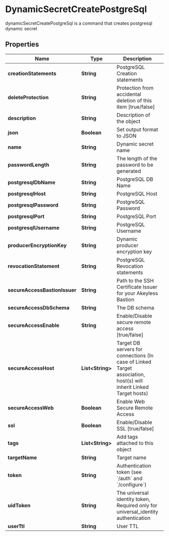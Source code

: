 

# DynamicSecretCreatePostgreSql

dynamicSecretCreatePostgreSql is a command that creates postgresql dynamic secret

## Properties

Name | Type | Description | Notes
------------ | ------------- | ------------- | -------------
**creationStatements** | **String** | PostgreSQL Creation statements |  [optional]
**deleteProtection** | **String** | Protection from accidental deletion of this item [true/false] |  [optional]
**description** | **String** | Description of the object |  [optional]
**json** | **Boolean** | Set output format to JSON |  [optional]
**name** | **String** | Dynamic secret name | 
**passwordLength** | **String** | The length of the password to be generated |  [optional]
**postgresqlDbName** | **String** | PostgreSQL DB Name |  [optional]
**postgresqlHost** | **String** | PostgreSQL Host |  [optional]
**postgresqlPassword** | **String** | PostgreSQL Password |  [optional]
**postgresqlPort** | **String** | PostgreSQL Port |  [optional]
**postgresqlUsername** | **String** | PostgreSQL Username |  [optional]
**producerEncryptionKey** | **String** | Dynamic producer encryption key |  [optional]
**revocationStatement** | **String** | PostgreSQL Revocation statements |  [optional]
**secureAccessBastionIssuer** | **String** | Path to the SSH Certificate Issuer for your Akeyless Bastion |  [optional]
**secureAccessDbSchema** | **String** | The DB schema |  [optional]
**secureAccessEnable** | **String** | Enable/Disable secure remote access [true/false] |  [optional]
**secureAccessHost** | **List&lt;String&gt;** | Target DB servers for connections (In case of Linked Target association, host(s) will inherit Linked Target hosts) |  [optional]
**secureAccessWeb** | **Boolean** | Enable Web Secure Remote Access |  [optional]
**ssl** | **Boolean** | Enable/Disable SSL [true/false] |  [optional]
**tags** | **List&lt;String&gt;** | Add tags attached to this object |  [optional]
**targetName** | **String** | Target name |  [optional]
**token** | **String** | Authentication token (see &#x60;/auth&#x60; and &#x60;/configure&#x60;) |  [optional]
**uidToken** | **String** | The universal identity token, Required only for universal_identity authentication |  [optional]
**userTtl** | **String** | User TTL |  [optional]



